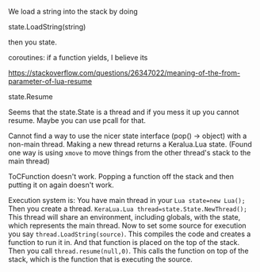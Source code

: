 ﻿We load a string into the stack by doing 

state.LoadString(string)

then you state.

coroutines:
    if a function yields, I believe its 
    
https://stackoverflow.com/questions/26347022/meaning-of-the-from-parameter-of-lua-resume

state.Resume

Seems that the state.State is a thread and if you mess it up you cannot resume.
Maybe you can use pcall for that.

Cannot find a way to use the nicer state interface (pop() -> object) with a non-main thread.
Making a new thread returns a Keralua.Lua state.
(Found one way is using `xmove` to move things from the other thread's stack to the main thread)

ToCFunction doesn't work.
Popping a function off the stack and then putting it on again doesn't work.

Execution system is:
You have main thread in your `Lua state=new Lua();`
Then you create a thread.
`KeraLua.Lua thread=state.State.NewThread();`
This thread will share an environment, including globals, with the state, which represents the main thread.
Now to set some source for execution you say `thread.LoadString(source)`.
This compiles the code and creates a function to run it in. And that function is placed on the top 
of the stack.
Then you call `thread.resume(null,0)`. This calls the function on top of the stack, which is
the function that is executing the source.

